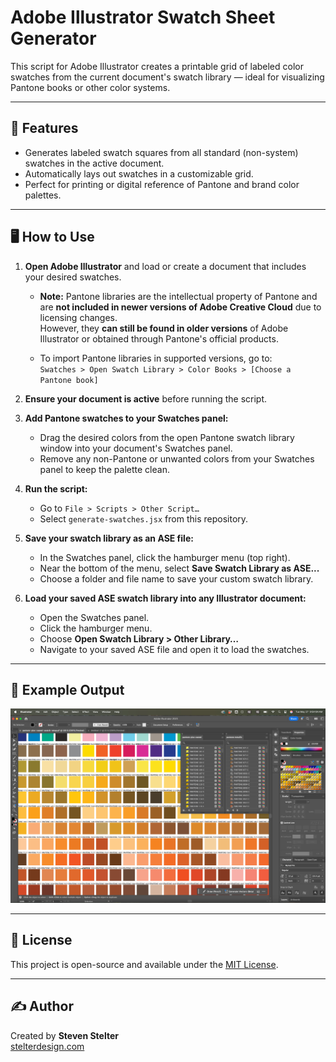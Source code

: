 # Adobe Illustrator Swatch Sheet Generator

This script for Adobe Illustrator creates a printable grid of labeled color swatches from the current document's swatch library — ideal for visualizing Pantone books or other color systems.

---

## 🎯 Features

- Generates labeled swatch squares from all standard (non-system) swatches in the active document.
- Automatically lays out swatches in a customizable grid.
- Perfect for printing or digital reference of Pantone and brand color palettes.

---

## 🖥️ How to Use

1. **Open Adobe Illustrator** and load or create a document that includes your desired swatches.

   - **Note:** Pantone libraries are the intellectual property of Pantone and are **not included in newer versions of Adobe Creative Cloud** due to licensing changes.  
     However, they **can still be found in older versions** of Adobe Illustrator or obtained through Pantone's official products.

   - To import Pantone libraries in supported versions, go to:  
     `Swatches > Open Swatch Library > Color Books > [Choose a Pantone book]`

2. **Ensure your document is active** before running the script.

3. **Add Pantone swatches to your Swatches panel:**
   - Drag the desired colors from the open Pantone swatch library window into your document's Swatches panel.
   - Remove any non-Pantone or unwanted colors from your Swatches panel to keep the palette clean.

4. **Run the script:**
   - Go to `File > Scripts > Other Script…`
   - Select `generate-swatches.jsx` from this repository.

5. **Save your swatch library as an ASE file:**
   - In the Swatches panel, click the hamburger menu (top right).
   - Near the bottom of the menu, select **Save Swatch Library as ASE...**
   - Choose a folder and file name to save your custom swatch library.

6. **Load your saved ASE swatch library into any Illustrator document:**
   - Open the Swatches panel.
   - Click the hamburger menu.
   - Choose **Open Swatch Library > Other Library…**
   - Navigate to your saved ASE file and open it to load the swatches.

---

## 🧪 Example Output

[![Swatches Panel in Illustrator](https://github.com/picatar/adobe-illustrator-swatches/blob/main/adobe-illustatror-swatch-library.jpg)](https://github.com/picatar/adobe-illustrator-swatches/blob/main/adobe-illustrator-swatch-library.jpg)

---

## 📄 License

This project is open-source and available under the [MIT License](./LICENSE).

---

## ✍️ Author

Created by **Steven Stelter**  
[stelterdesign.com](https://stelterdesign.com)
